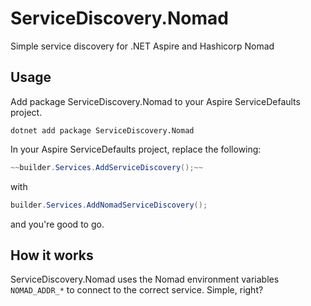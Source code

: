 # ServiceDiscovery.Nomad
Simple service discovery for .NET Aspire and Hashicorp Nomad

## Usage
Add package ServiceDiscovery.Nomad to your Aspire ServiceDefaults project.

```shell
dotnet add package ServiceDiscovery.Nomad
```


In your Aspire ServiceDefaults project, replace the following:
```csharp
~~builder.Services.AddServiceDiscovery();~~
```
with
```csharp
builder.Services.AddNomadServiceDiscovery();
```
and you're good to go.

## How it works
ServiceDiscovery.Nomad uses the Nomad environment variables ```NOMAD_ADDR_*``` to connect to the correct service. Simple, right?
